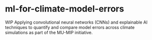 # ml-for-climate-model-errors
WIP
Applying convolutional neural networks (CNNs) and explainable AI techniques to quantify and compare model errors across climate simulations as part of the MU-MIP initiative.
